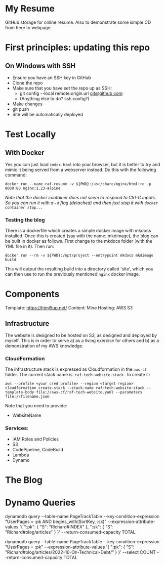 # My Resume

GitHub storage for online resume. Also to demonstrate some simple CD from here to webpage.

# First principles: updating this repo

## On Windows with SSH

 * Ensure you have an SSH key in GitHub
 * Clone the repo
 * Make sure that you have set the repo up as SSH:
    * git config --local remote.origin.url git@github.com:<RepoName>
    * (Anything else to do? ssh config?)
 * Make changes
 * git push
 * Site will be automatically deployed

# Test Locally

## With Docker

Yes you can just load `index.html` into your browser, but it is better to try and mimic it being served from a webserver instead. Do this with the following command:

`docker run --name raf-resume -v ${PWD}:/usr/share/nginx/html:ro -p 8000:80 nginx:1.23-alpine`

_Note that the docker container does not seem to respond to Ctrl-C inputs. So you can run it with a `-d` flag (detached) and then just stop it with `docker container stop...`_
### Testing the blog

There is a dockerfile which creates a simple docker image with mkdocs installed. Once this is created (say with the name: mkdimage), the blog can be built in docker as follows. First change to the mkdocs folder (with the YML file in it). Then run:

`docker run --rm -v ${PWD}:/opt/project --entrypoint mkdocs mkdimage build`

This will output the resulting build into a directory called 'site', which you can then use to run the previously mentioned `nginx` docker image.

# Components

Template: https://html5up.net/
Content: Mine
Hosting: AWS S3

## Infrastructure

The website is designed to be hosted on S3, as designed and deployed by myself. This is in order to serve a) as a living exercise for others and b) as a demonstration of my AWS knowledge.

### CloudFormation

The infrastructure stack is expressed as Cloudformation in the `aws-cf` folder. The current stack name is: `raf-tech-website-stack`. To create it:

```
aws --profile <your cred profile> --region <target region> cloudformation create-stack --stack-name raf-tech-website-stack --template-body file://aws-cf/raf-tech-website.yaml --parameters file://filename.json
```

Note that you need to provide:
 * WebsiteName


### Services:

 * IAM Roles and Policies
 * S3
 * CodePipeline, CodeBuild
 * Lambda
 * Dynamo

# The Blog

# Dynamo Queries

dynamodb query --table-name PageTrackTable --key-condition-expression "UserPages = :pk AND begins_with(SortKey, :sk)" --expression-attribute-values '{ ":pk": { "S": "Richard#INDEX" }, ":sk": { "S": "Richard#blog/articles" } }' --return-consumed-capacity TOTAL

dynamodb query --table-name PageTrackTable --key-condition-expression "UserPages = :pk" --expression-attribute-values '{ ":pk": { "S": "Richard#blog/articles/2022-10-On-Technical-Debt/" } }' --select COUNT --return-consumed-capacity TOTAL
